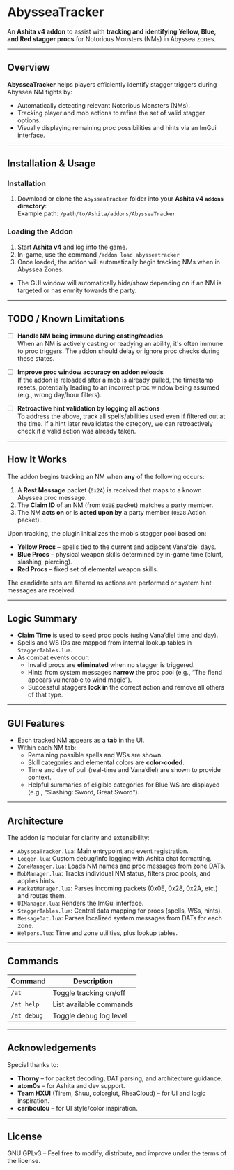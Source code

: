 # AbysseaTracker

An **Ashita v4 addon** to assist with **tracking and identifying Yellow, Blue, and Red stagger procs** for Notorious Monsters (NMs) in Abyssea zones.

---

## Overview

**AbysseaTracker** helps players efficiently identify stagger triggers during Abyssea NM fights by:

- Automatically detecting relevant Notorious Monsters (NMs).
- Tracking player and mob actions to refine the set of valid stagger options.
- Visually displaying remaining proc possibilities and hints via an ImGui interface.

---

## Installation & Usage

### Installation

1. Download or clone the `AbysseaTracker` folder into your **Ashita v4 `addons` directory**:  
   Example path: `/path/to/Ashita/addons/AbysseaTracker`

### Loading the Addon

1. Start **Ashita v4** and log into the game.
2. In-game, use the command `/addon load abysseatracker`
3. Once loaded, the addon will automatically begin tracking NMs when in Abyssea Zones.

- The GUI window will automatically hide/show depending on if an NM is targeted or has enmity towards the party.

---


##  TODO / Known Limitations

- [ ] **Handle NM being immune during casting/readies**  
  When an NM is actively casting or readying an ability, it's often immune to proc triggers. The addon should delay or ignore proc checks during these states.

- [ ] **Improve proc window accuracy on addon reloads**  
  If the addon is reloaded after a mob is already pulled, the timestamp resets, potentially leading to an incorrect proc window being assumed (e.g., wrong day/hour filters).

- [ ] **Retroactive hint validation by logging all actions**  
  To address the above, track all spells/abilities used even if filtered out at the time. If a hint later revalidates the category, we can retroactively check if a valid action was already taken.

---

## How It Works

The addon begins tracking an NM when **any** of the following occurs:

1. A **Rest Message** packet (`0x2A`) is received that maps to a known Abyssea proc message.
2. The **Claim ID** of an NM (from `0x0E` packet) matches a party member.
3. The NM **acts on** or is **acted upon by** a party member (`0x28` Action packet).

Upon tracking, the plugin initializes the mob's stagger pool based on:

- **Yellow Procs** – spells tied to the current and adjacent Vana'diel days.
- **Blue Procs** – physical weapon skills determined by in-game time (blunt, slashing, piercing).
- **Red Procs** – fixed set of elemental weapon skills.

The candidate sets are filtered as actions are performed or system hint messages are received.

---

## Logic Summary

- **Claim Time** is used to seed proc pools (using Vana’diel time and day).
- Spells and WS IDs are mapped from internal lookup tables in `StaggerTables.lua`.
- As combat events occur:
  - Invalid procs are **eliminated** when no stagger is triggered.
  - Hints from system messages **narrow** the proc pool (e.g., “The fiend appears vulnerable to wind magic”).
  - Successful staggers **lock in** the correct action and remove all others of that type.

---

## GUI Features

- Each tracked NM appears as a **tab** in the UI.
- Within each NM tab:
  - Remaining possible spells and WSs are shown.
  - Skill categories and elemental colors are **color-coded**.
  - Time and day of pull (real-time and Vana’diel) are shown to provide context.
  - Helpful summaries of eligible categories for Blue WS are displayed (e.g., “Slashing: Sword, Great Sword”).

---

## Architecture

The addon is modular for clarity and extensibility:

- `AbysseaTracker.lua`: Main entrypoint and event registration.
- `Logger.lua`: Custom debug/info logging with Ashita chat formatting.
- `ZoneManager.lua`: Loads NM names and proc messages from zone DATs.
- `MobManager.lua`: Tracks individual NM status, filters proc pools, and applies hints.
- `PacketManager.lua`: Parses incoming packets (0x0E, 0x28, 0x2A, etc.) and routes them.
- `UIManager.lua`: Renders the ImGui interface.
- `StaggerTables.lua`: Central data mapping for procs (spells, WSs, hints).
- `MessageDat.lua`: Parses localized system messages from DATs for each zone.
- `Helpers.lua`: Time and zone utilities, plus lookup tables.

---

## Commands

| Command         | Description                  |
|-----------------|------------------------------|
| `/at`           | Toggle tracking on/off       |
| `/at help`      | List available commands      |
| `/at debug`     | Toggle debug log level       |

---

## Acknowledgements

Special thanks to:

- **Thorny** – for packet decoding, DAT parsing, and architecture guidance.
- **atom0s** – for Ashita and dev support.
- **Team HXUI** (Tirem, Shuu, colorglut, RheaCloud) – for UI and logic inspiration.
- **cariboulou** – for UI style/color inspiration.

---

## License

GNU GPLv3 – Feel free to modify, distribute, and improve under the terms of the license.
